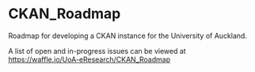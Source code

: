 # CKAN_Roadmap
Roadmap for developing a CKAN instance for the University of Auckland.

A list of open and in-progress issues can be viewed at https://waffle.io/UoA-eResearch/CKAN_Roadmap
